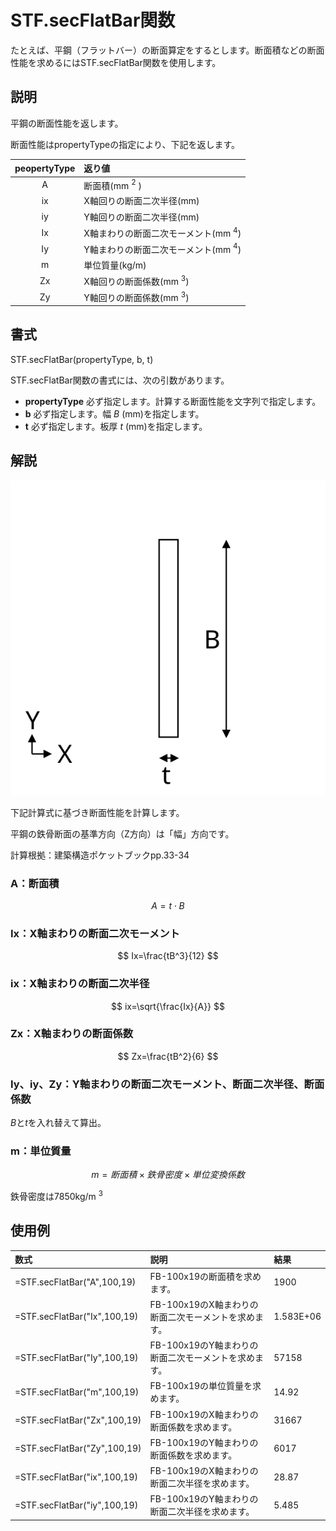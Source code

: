 # STF.secFlatBar関数

たとえば、平鋼（フラットバー）の断面算定をするとします。断面積などの断面性能を求めるにはSTF.secFlatBar関数を使用します。

## 説明

平鋼の断面性能を返します。

断面性能はpropertyTypeの指定により、下記を返します。

|peopertyType|返り値|
|:--:|:--|
|A|断面積(mm $^2$ )|
|ix|X軸回りの断面二次半径(mm)|
|iy|Y軸回りの断面二次半径(mm)|
|Ix|X軸まわりの断面二次モーメント(mm $^4$)|
|Iy|Y軸まわりの断面二次モーメント(mm $^4$)|
|m|単位質量(kg/m)|
|Zx|X軸回りの断面係数(mm $^3$)|
|Zy|Y軸回りの断面係数(mm $^3$)|


## 書式

STF.secFlatBar(propertyType, b, t)

STF.secFlatBar関数の書式には、次の引数があります。

* **propertyType** 必ず指定します。計算する断面性能を文字列で指定します。
* **b** 必ず指定します。幅 $B$ (mm)を指定します。
* **t** 必ず指定します。板厚 $t$ (mm)を指定します。

## 解説

![平鋼の寸法定義](../images/sec_flat_bar.svg)

下記計算式に基づき断面性能を計算します。

平鋼の鉄骨断面の基準方向（Z方向）は「幅」方向です。

計算根拠：建築構造ポケットブックpp.33-34

### A：断面積

$$ A= t\cdot B$$

### Ix：X軸まわりの断面二次モーメント

$$ Ix=\frac{tB^3}{12} $$

### ix：X軸まわりの断面二次半径

$$ ix=\sqrt{\frac{Ix}{A}} $$

### Zx：X軸まわりの断面係数

$$ Zx=\frac{tB^2}{6} $$

### Iy、iy、Zy：Y軸まわりの断面二次モーメント、断面二次半径、断面係数

$B$と$t$を入れ替えて算出。

### m：単位質量

$$m=断面積\times 鉄骨密度\times 単位変換係数$$

鉄骨密度は7850kg/m $^3$

## 使用例
|数式|説明|結果|
|:--|:--|:--|
|=STF.secFlatBar("A",100,19)|FB-100x19の断面積を求めます。|1900|
|=STF.secFlatBar("Ix",100,19)|FB-100x19のX軸まわりの断面二次モーメントを求めます。|1.583E+06|
|=STF.secFlatBar("Iy",100,19)|FB-100x19のY軸まわりの断面二次モーメントを求めます。|57158|
|=STF.secFlatBar("m",100,19)|FB-100x19の単位質量を求めます。|14.92|
|=STF.secFlatBar("Zx",100,19)|FB-100x19のX軸まわりの断面係数を求めます。|31667|
|=STF.secFlatBar("Zy",100,19)|FB-100x19のY軸まわりの断面係数を求めます。|6017|
|=STF.secFlatBar("ix",100,19)|FB-100x19のX軸まわりの断面二次半径を求めます。|28.87|
|=STF.secFlatBar("iy",100,19)|FB-100x19のY軸まわりの断面二次半径を求めます。|5.485|
